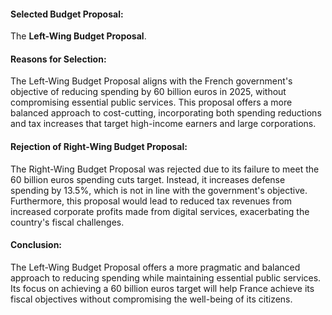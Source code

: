 #### **Selected Budget Proposal:** 
The **Left-Wing Budget Proposal**.

#### **Reasons for Selection:**
The Left-Wing Budget Proposal aligns with the French government's objective of reducing spending by 60 billion euros in 2025, without compromising essential public services. This proposal offers a more balanced approach to cost-cutting, incorporating both spending reductions and tax increases that target high-income earners and large corporations.

#### **Rejection of Right-Wing Budget Proposal:**
The Right-Wing Budget Proposal was rejected due to its failure to meet the 60 billion euros spending cuts target. Instead, it increases defense spending by 13.5%, which is not in line with the government's objective. Furthermore, this proposal would lead to reduced tax revenues from increased corporate profits made from digital services, exacerbating the country's fiscal challenges.

#### **Conclusion:**
The Left-Wing Budget Proposal offers a more pragmatic and balanced approach to reducing spending while maintaining essential public services. Its focus on achieving a 60 billion euros target will help France achieve its fiscal objectives without compromising the well-being of its citizens.